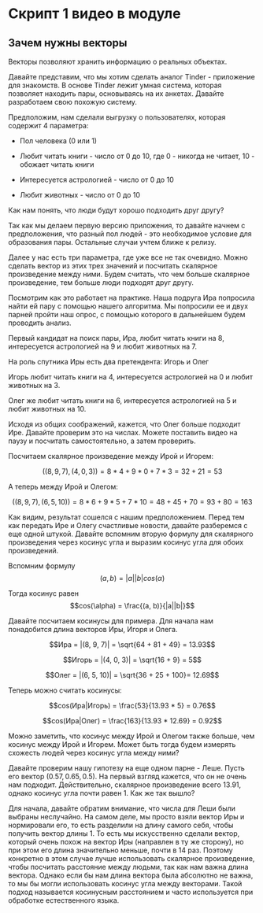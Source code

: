 # Скрипт 1 видео в модуле

## Зачем нужны векторы

Векторы позволяют хранить информацию о реальных объектах.

Давайте представим, что мы хотим сделать аналог Tinder - приложение для знакомств. В основе Tinder лежит умная система, которая позволяет находить пары, основываясь на их анкетах. Давайте разработаем свою похожую систему.

Предположим, нам сделали выгрузку о пользователях, которая содержит 4 параметра:

- Пол человека (0 или 1)

- Любит читать книги - число от 0 до 10, где 0 - никогда не читает, 10 - обожает читать книги

- Интересуется астрологией - число от 0 до 10

- Любит животных - число от 0 до 10

Как нам понять, что люди будут хорошо подходить друг другу?

Так как мы делаем первую версию приложения, то давайте начнем с предположения, что разный пол людей - это необходимое условие для образования пары. Остальные случаи учтем ближе к релизу.

Далее у нас есть три параметра, где уже все не так очевидно. Можно сделать вектор из этих трех значений и посчитать скалярное произведение между ними. Будем считать, что чем больше скалярное произведение, тем больше люди подходят друг другу.

Посмотрим как это работает на практике. Наша подруга Ира попросила найти ей пару с помощью нашего алгоритма. Мы попросили ее и двух парней пройти наш опрос, с помощью которого в дальнейшем будем проводить анализ.

Первый кандидат на поиск пары, Ира, любит читать книги на 8, интересуется астрологией на 9 и любит животных на 7.

На роль спутника Иры есть два претендента: Игорь и Олег

Игорь любит читать книги на 4, интересуется астрологией на 0 и любит животных на 3.

Олег же любит читать книги на 6, интересуется астрологией на 5 и любит животных на 10.

Исходя из общих соображений, кажется, что Олег больше подходит Ире. Давайте проверим это на числах. Можете поставить видео на паузу и посчитать самостоятельно, а затем проверить.

Посчитаем скалярное произведение между Ирой и Игорем:

$$((8, 9, 7), (4, 0, 3)) = 8 * 4 + 9 * 0 + 7 * 3 = 32 + 21 = 53$$

А теперь между Ирой и Олегом:

$$((8, 9, 7), (6, 5, 10)) = 8 * 6 + 9 * 5 + 7 * 10 = 48 + 45 + 70 = 93 + 80 = 163$$

Как видим, результат сошелся с нашим предположением. Перед тем как передать Ире и Олегу счастливые новости, давайте разберемся с еще одной штукой. Давайте вспомним вторую формулу для скалярного произведения через косинус угла и выразим косинус угла для обоих произведений.

Вспомним формулу
$$(a, b) = |a||b|cos(\alpha)$$

Тогда косинус равен
$$cos(\alpha) = \frac{(a, b)}{|a||b|}$$

Давайте посчитаем косинусы для примера. Для начала нам понадобится длина векторов Иры, Игоря и Олега.

$$Ира = |(8, 9, 7)| = \sqrt{64 + 81 + 49} = 13.93$$

$$Игорь = |(4, 0, 3)| = \sqrt{16 + 9} = 5$$

$$Олег = |(6, 5, 10)| = \sqrt{36 + 25 + 100}= 12.69$$

Теперь можно считать косинусы:

$$cos(Ира|Игорь) = \frac{53}{13.93 * 5} = 0.76$$

$$cos(Ира|Олег) = \frac{163}{13.93 * 12.69} = 0.92$$

Можно заметить, что косинус между Ирой и Олегом также больше, чем косинус между Ирой и Игорем. Может быть тогда будем измерять схожесть людей через косинус угла между ними?

Давайте проверим нашу гипотезу на еще одном парне - Леше. Пусть его вектор $(0.57, 0.65, 0.5)$. На первый взгляд кажется, что он не очень нам подходит. Действительно, скалярное произведение всего 13.91, однако косинус угла почти равен 1. Как же так вышло?

Для начала, давайте обратим внимание, что числа для Леши были выбраны неслучайно. На самом деле, мы просто взяли вектор Иры и нормировали его, то есть разделили на длину самого себя, чтобы получить вектор длины 1. То есть мы искусственно сделали вектор, который очень похож на вектор Иры (направлен в ту же сторону), но при этом его длина значительно меньше, почти в 14 раз. Поэтому конкретно в этом случае лучше использовать скалярное произведение, чтобы посчитать расстояние между людьми, так как нам важна длина вектора. Однако если бы нам длина вектора была абсолютно не важна, то мы бы могли использовать косинус угла между векторами. Такой подход называется косинусным расстоянием и часто используется при обработке естественного языка.

